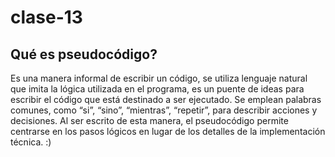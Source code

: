 # clase-13

## Qué es pseudocódigo?

Es una manera informal de escribir un código, se utiliza lenguaje natural que imita la lógica utilizada en el programa, es un puente de ideas para escribir el código que está destinado a ser ejecutado.
Se emplean palabras comunes, como “si”, “sino”, “mientras”, “repetir”, para describir acciones y decisiones. Al ser escrito de esta manera, el pseudocódigo permite centrarse en los pasos lógicos en lugar de los detalles de la implementación técnica. :)


